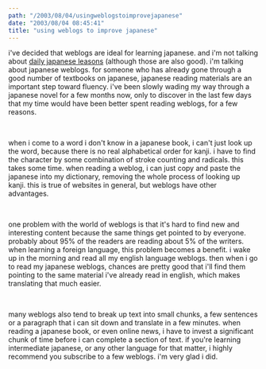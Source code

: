 ```yaml
---
path: "/2003/08/04/usingweblogstoimprovejapanese" 
date: "2003/08/04 08:45:41" 
title: "using weblogs to improve japanese" 
---
```

<p>i've decided that weblogs are ideal for learning japanese. and i'm not talking about <a href="http://weblog.randomchaos.com/japanese.php">daily japanese leasons</a> (although those are also good). i'm talking about japanese weblogs. for someone who has already gone through a good number of textbooks on japanese, japanese reading materials are an important step toward fluency. i've been slowly wading my way through a japanese novel for a few months now, only to discover in the last few days that my time would have been better spent reading weblogs, for a few reasons.</p><br><p>when i come to a word i don't know in a japanese book, i can't just look up the word, because there is no real alphabetical order for kanji. i have to find the character by some combination of stroke counting and radicals. this takes some time. when reading a weblog, i can just copy and paste the japanese into my dictionary, removing the whole process of looking up kanji. this is true of websites in general, but weblogs have other advantages.</p><br><p>one problem with the world of weblogs is that it's hard to find new and interesting content because the same things get pointed to by everyone. probably about 95% of the readers are reading about 5% of the writers. when learning a foreign language, this problem becomes a benefit. i wake up in the morning and read all my english language weblogs. then when i go to read my japanese weblogs, chances are pretty good that i'll find them pointing to the same material i've already read in english, which makes translating that much easier.</p><br><p>many weblogs also tend to break up text into small chunks, a few sentences or a paragraph that i can sit down and translate in a few minutes. when reading a japanese book, or even online news, i have to invest a significant chunk of time before i can complete a section of text. if you're learning intermediate japanese, or any other language for that matter, i highly recommend you subscribe to a few weblogs. i'm very glad i did.</p>